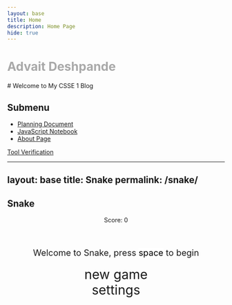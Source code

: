 ```yaml
---
layout: base
title: Home 
description: Home Page
hide: true
---
```

<h1 style="color:DarkGrey">Advait Deshpande</h1>
# Welcome to My CSSE 1 Blog

## Submenu

- [Planning Document](notebooks/planning.md)
- [JavaScript Notebook](notebooks/javascript.md)
- [About Page](notebooks/about.md)

[Tool Verification](https://spektral05.github.io/spektral05_student_blog/devops/tools/verify)

---
layout: base
title: Snake
permalink: /snake/
---

<style>

    body{
    }
    .wrap{
        margin-left: auto;
        margin-right: auto;
    }

    canvas{
        display: none;
        border-style: solid;
        border-width: 10px;
        border-color: #FFFFFF;
    }
    canvas:focus{
        outline: none;
    }

    /* All screens style */
    #gameover p, #setting p, #menu p{
        font-size: 20px;
    }

    #gameover a, #setting a, #menu a{
        font-size: 30px;
        display: block;
    }

    #gameover a:hover, #setting a:hover, #menu a:hover{
        cursor: pointer;
    }

    #gameover a:hover::before, #setting a:hover::before, #menu a:hover::before{
        content: ">";
        margin-right: 10px;
    }

    #menu{
        display: block;
    }

    #gameover{
        display: none;
    }

    #setting{
        display: none;
    }

    #setting input{
        display:none;
    }

    #setting label{
        cursor: pointer;
    }

    #setting input:checked + label{
        background-color: #FFF;
        color: #000;
    }

    #color-picker{
        margin-top: 10px;
    }
</style>

<h2>Snake</h2>
<div class="container">
    <header class="pb-3 mb-4 border-bottom border-primary text-dark">
        <p class="fs-4">Score: <span id="score_value">0</span></p>
    </header>
    <div class="container bg-secondary" style="text-align:center;">
        <!-- Main Menu -->
        <div id="menu" class="py-4 text-light">
            <p>Welcome to Snake, press <span style="background-color: #FFFFFF; color: #000000">space</span> to begin</p>
            <a id="new_game" class="link-alert">new game</a>
            <a id="setting_menu" class="link-alert">settings</a>
        </div>
        <!-- Game Over -->
        <div id="gameover" class="py-4 text-light">
            <p>Game Over, press <span style="background-color: #FFFFFF; color: #000000">space</span> to try again</p>
            <a id="new_game1" class="link-alert">new game</a>
            <a id="setting_menu1" class="link-alert">settings</a>
        </div>
        <!-- Play Screen -->
        <canvas id="snake" class="wrap" width="320" height="320" tabindex="1"></canvas>
        <!-- Settings Screen -->
        <div id="setting" class="py-4 text-light">
            <p>Settings Screen, press <span style="background-color: #FFFFFF; color: #000000">space</span> to go back to playing</p>
            <a id="new_game2" class="link-alert">new game</a>
            <br>
            <p>Speed:
                <input id="speed1" type="radio" name="speed" value="120" checked/>
                <label for="speed1">Slow</label>
                <input id="speed2" type="radio" name="speed" value="75"/>
                <label for="speed2">Normal</label>
                <input id="speed3" type="radio" name="speed" value="35"/>
                <label for="speed3">Fast</label>
            </p>
            <p>Wall:
                <input id="wallon" type="radio" name="wall" value="1" checked/>
                <label for="wallon">On</label>
                <input id="walloff" type="radio" name="wall" value="0"/>
                <label for="walloff">Off</label>
            </p>
            <p>Snake Color:
                <input type="color" id="color-picker" value="#FFFFFF"/>
            </p>
        </div>
    </div>
</div>

<script>
    (function(){
        /* Attributes of Game */
        /////////////////////////////////////////////////////////////
        // Canvas & Context
        const canvas = document.getElementById("snake");
        const ctx = canvas.getContext("2d");
        // HTML Game IDs
        const SCREEN_SNAKE = 0;
        const screen_snake = document.getElementById("snake");
        const ele_score = document.getElementById("score_value");
        const speed_setting = document.getElementsByName("speed");
        const wall_setting = document.getElementsByName("wall");
        const color_picker = document.getElementById("color-picker");
        // HTML Screen IDs (div)
        const SCREEN_MENU = -1, SCREEN_GAME_OVER=1, SCREEN_SETTING=2;
        const screen_menu = document.getElementById("menu");
        const screen_game_over = document.getElementById("gameover");
        const screen_setting = document.getElementById("setting");
        // HTML Event IDs (a tags)
        const button_new_game = document.getElementById("new_game");
        const button_new_game1 = document.getElementById("new_game1");
        const button_new_game2 = document.getElementById("new_game2");
        const button_setting_menu = document.getElementById("setting_menu");
        const button_setting_menu1 = document.getElementById("setting_menu1");
        // Game Control
        const BLOCK = 10;   // size of block rendering
        let SCREEN = SCREEN_MENU;
        let snake;
        let snake_dir;
        let snake_next_dir;
        let snake_speed;
        let food = {x: 0, y: 0};
        let score;
        let wall;
        let snake_color = "#FFFFFF"; // Default snake color

        /* Display Control */
        /////////////////////////////////////////////////////////////
        let showScreen = function(screen_opt){
            SCREEN = screen_opt;
            switch(screen_opt){
                case SCREEN_SNAKE:
                    screen_snake.style.display = "block";
                    screen_menu.style.display = "none";
                    screen_setting.style.display = "none";
                    screen_game_over.style.display = "none";
                    break;
                case SCREEN_GAME_OVER:
                    screen_snake.style.display = "block";
                    screen_menu.style.display = "none";
                    screen_setting.style.display = "none";
                    screen_game_over.style.display = "block";
                    break;
                case SCREEN_SETTING:
                    screen_snake.style.display = "none";
                    screen_menu.style.display = "none";
                    screen_setting.style.display = "block";
                    screen_game_over.style.display = "none";
                    break;
            }
        }

        /* Actions and Events  */
        /////////////////////////////////////////////////////////////
        window.addEventListener("keydown", function(evt) {
    // Prevent the default action for arrow keys (scrolling)
    if (evt.code === "ArrowUp" || evt.code === "ArrowDown" || evt.code === "ArrowLeft" || evt.code === "ArrowRight") {
        evt.preventDefault();
    }

    // Spacebar detected for starting a new game
    if (evt.code === "Space" && SCREEN !== SCREEN_SNAKE) {
        newGame();
    }
}, true);   
        window.onload = function(){
            // HTML Events to Functions
            button_new_game.onclick = function(){newGame();};
            button_new_game1.onclick = function(){newGame();};
            button_new_game2.onclick = function(){newGame();};
            button_setting_menu.onclick = function(){showScreen(SCREEN_SETTING);};
            button_setting_menu1.onclick = function(){showScreen(SCREEN_SETTING);};
            // speed
            setSnakeSpeed(150);
            for(let i = 0; i < speed_setting.length; i++){
                speed_setting[i].addEventListener("click", function(){
                    for(let i = 0; i < speed_setting.length; i++){
                        if(speed_setting[i].checked){
                            setSnakeSpeed(speed_setting[i].value);
                        }
                    }
                });
            }
            // wall setting
            setWall(1);
            for(let i = 0; i < wall_setting.length; i++){
                wall_setting[i].addEventListener("click", function(){
                    for(let i = 0; i < wall_setting.length; i++){
                        if(wall_setting[i].checked){
                            setWall(wall_setting[i].value);
                        }
                    }
                });
            }

            // Color picker for snake
            color_picker.addEventListener("change", function() {
                snake_color = color_picker.value;
            });
        }


        function setSnakeSpeed(speed){
            snake_speed = speed;
        }

        function setWall(value){
            wall = value;
        }

        function newGame(){
            score = 0;
            ele_score.innerHTML = score;
            snake = [{x: 150, y: 150}];
            snake_dir = {x: 1, y: 0};
            snake_next_dir = {x: 1, y: 0};
            createFood();
            showScreen(SCREEN_SNAKE);
            draw();
        }

        function createFood(){
            food.x = Math.floor(Math.random() * (canvas.width / BLOCK)) * BLOCK;
            food.y = Math.floor(Math.random() * (canvas.height / BLOCK)) * BLOCK;
        }

        function draw(){
            ctx.clearRect(0, 0, canvas.width, canvas.height);
            // Draw snake
            ctx.fillStyle = snake_color;
            for(let i = 0; i < snake.length; i++){
                ctx.fillRect(snake[i].x, snake[i].y, BLOCK, BLOCK);
            }
            // Draw food
            ctx.fillStyle = "red";
            ctx.fillRect(food.x, food.y, BLOCK, BLOCK);
            move();
            setTimeout(draw, snake_speed);
        }

        function move(){
            const new_head = {x: snake[0].x + snake_dir.x * BLOCK, y: snake[0].y + snake_dir.y * BLOCK};

            // Wall collision
            if(wall){
                if(new_head.x < 0 || new_head.y < 0 || new_head.x >= canvas.width || new_head.y >= canvas.height){
                    showScreen(SCREEN_GAME_OVER);
                    return;
                }
            } else {
                if(new_head.x < 0){ new_head.x = canvas.width - BLOCK; }
                if(new_head.y < 0){ new_head.y = canvas.height - BLOCK; }
                if(new_head.x >= canvas.width){ new_head.x = 0; }
                if(new_head.y >= canvas.height){ new_head.y = 0; }
            }

            // Self collision
            for(let i = 0; i < snake.length; i++){
                if(new_head.x === snake[i].x && new_head.y === snake[i].y){
                    showScreen(SCREEN_GAME_OVER);
                    return;
                }
            }

            snake.unshift(new_head);
            // Food collision
            if(new_head.x === food.x && new_head.y === food.y){
                score++;
                ele_score.innerHTML = score;
                createFood();
            } else {
                snake.pop();
            }
            snake_dir = snake_next_dir;
        }

    })();
</script>
